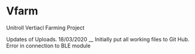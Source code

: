 # Vfarm
Unitroll Vertiacl Farming Project

Updates of Uploads.
18/03/2020 __ Initially put all working files to Git Hub. Error in connection to BLE module

